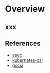 # Overview

## xxx

## References

- [spec](https://github.com/container-storage-interface/spec)
- [kubernetes-csi](https://github.com/kubernetes-csi)
- [gocsi](https://github.com/rexray/gocsi)